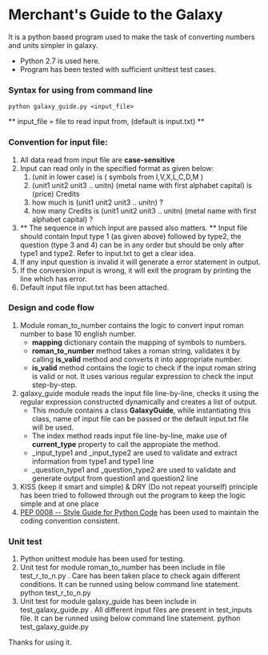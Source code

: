 # Merchant's Guide to the Galaxy

It is a python based program used to make the task of converting numbers and units simpler in galaxy.
  - Python 2.7 is used here.
  - Program has been tested with sufficient unittest test cases.

### Syntax for using from command line
    python galaxy_guide.py <input_file>
** input_file = file to read input from, (default is input.txt) **
    
### Convention for input file:
1. All data read from input file are **case-sensitive**
2. Input can read only in the specified format as given below:
    1. (unit in lower case) is ( symbols from I,V,X,L,C,D,M )
    2. (unit1 unit2 unit3 .. unitn) (metal name with first alphabet capital) is (price) Credits
    3. how much is (unit1 unit2 unit3 .. unitn) ?
    4. how many Credits is (unit1 unit2 unit3 .. unitn) (metal name with first alphabet capital) ?
3. ** The sequence in which input are passed also matters. ** Input file should contain Input type 1 (as given above) followed by type2, the question (type 3 and 4) can be in any order but should be only after type1 and type2. Refer to input.txt to get a clear idea.
4. If any input question is invalid it will generate a error statement in output.
5. If the conversion input is wrong, it will exit the program by printing the line which has error.
6. Default input file input.txt has been attached.

### Design and code flow
1. Module roman_to_number contains the logic to convert input roman number to base 10 english number.
    * __mapping__ dictionary contain the mapping of symbols to numbers.
    * __roman_to_number__ method takes a roman string, validates it by calling __is_valid__ method and converts it into
   appropriate number.
    * __is_valid__ method contains the logic to check if the input roman string is valid or not. It uses various regular
   expression to check the input step-by-step.
2. galaxy_guide module reads the input file line-by-line, checks it using the regular expression constructed dynamically
   and creates a list of output.
    * This module contains a class **GalaxyGuide**, while instantiating this class, name of input file can be passed or the default input.txt file will be used.
    * The index method reads input file line-by-line, make use of **current_type** property to call the appropiate the method.
    * _input_type1 and _input_type2 are used to validate and extract information from type1 and type1 line
    * _question_type1 and _question_type2 are used to validate and generate output from question1 and question2 line
3. KISS (keep it smart and simple) & DRY (Do not repeat yourself) principle has been tried to followed through out the
    program to keep the logic simple and at one place
4. [PEP 0008 -- Style Guide for Python Code](https://www.python.org/dev/peps/pep-0008) has been used to maintain the coding convention consistent.


### Unit test
1. Python unittest module has been used for testing.
2. Unit test for module roman_to_number has been include in file test_r_to_n.py . Care has been taken place to check again different conditions. It can be runned using below command line statement.
        python test_r_to_n.py
3. Unit test for module galaxy_guide has been include in test_galaxy_guide.py . All different input files are present in test_inputs file. It can be runned using below command line statement.
        python test_galaxy_guide.py

Thanks for using it.



    

